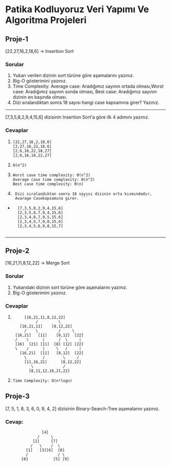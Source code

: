 # Patika Kodluyoruz Veri Yapımı Ve Algoritma Projeleri

## Proje-1
[22,27,16,2,18,6] -> Insertion Sort
### Sorular
1. Yukarı verilen dizinin sort türüne göre aşamalarını yazınız.
2. Big-O gösterimini yazınız.
3. Time Complexity: Average case: Aradığımız sayının ortada olması,Worst case: Aradığımız sayının sonda olması, Best case: Aradığımız sayının dizinin en başında olması.
4. Dizi sıralandıktan sonra 18 sayısı hangi case kapsamına girer? Yazınız.

----
[7,3,5,8,2,9,4,15,6] dizisinin Insertion Sort'a göre ilk 4 adımını yazınız.

### Cevaplar

1.  ```
    [22,27,16,2,18,6]
    [2,27,16,22,18,6]
    [2,6,16,22,18,27]
    [2,6,16,18,22,27]
    ```
2.  ```
    O(n^2)
    ```
3. 
    ```
    Worst case time complexity: Θ(n^2)
    Average case time complexity: Θ(n^2)
    Best case time complexity: Θ(n)
    ```   
4. ```
    Dizi sıralandıktan sonra 18 sayısı dizinin orta kısmındadır, 
    Avarage Casekapsamına girer. ```

- ```
    [7,3,5,8,2,9,4,15,6]
    [2,3,5,8,7,9,4,15,6]
    [2,3,4,8,7,9,5,15,6]
    [2,3,4,5,7,9,8,15,6]
    [2,3,4,5,6,9,8,15,7] 
 
    ```
------
## Proje-2
[16,21,11,8,12,22] -> Merge Sort

### Sorular

1. Yukarıdaki dizinin sort türüne göre aşamalarını yazınız.
2. Big-O gösterimini yazınız.

### Cevaplar

1. 
   ```
        [16,21,11,8,12,22]
             /         \
      [16,21,11]    [8,12,22]  
        /    \         /     \
    [16,21]   [11]    [8,12]  [22]
    /    \      |      /  \     |
    [16]  [21] [11]  [8] [12] [22]
    \    /      |     \   /     |
      [16,21]  [11]   [8,12]  [22]
        \       /        \     /
        [11,16,21]      [8,12,22]
           \             /
          [8,11,12,16,21,22]
    ```
2.  ```
    Time Complexity: O(n*logn)
    ```

## Proje-3
[7, 5, 1, 8, 3, 6, 0, 9, 4, 2] dizisinin Binary-Search-Tree aşamalarını yazınız.

### Cevap:
  
```
                [4] 
              /     \   
            [2]     [7]   
           /   \    /  \
         [1]   [3][6]  [8]
         /             / \
       [0]           [5] [9]
```